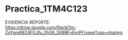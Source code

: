# Practica_1TM4C123
EVIDENCIA REPORTE:  
https://drive.google.com/file/d/1m-ZoYgm68Z4FGJfu_0hS9_3XBBFyEmPF/view?usp=sharing
